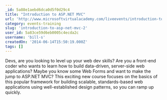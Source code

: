 ```yaml
---
_id: 5a88e1aebd6dca0d5f0d29c4
title: "Introduction to ASP.NET MVC"
url: 'http://www.microsoftvirtualacademy.com/liveevents/introduction-to-asp-net-mvc?loc=zbtfz_zYFCz&prod=zOtProdz&tech=zWDz&lang=zASPNz&prog=zMVAz&type=zEvz&country=zUSz'
category: events-training
slug: 'introduction-to-asp-net-mvc-2'
user_id: 5a83ce59d6eb0005c4ecda2c
username: 'bill-s'
createdOn: '2014-06-14T15:50:19.000Z'
tags: []
---
```


Devs, are you looking to level up your web dev skills? Are you a front-end coder who wants to learn how to build data-driven, server-side web applications? Maybe you know some Web Forms and want to make the jump to ASP.NET MVC? This exciting new course focuses on the basics of this popular framework for building scalable, standards-based web applications using well-established design patterns, so you can ramp up quickly.

